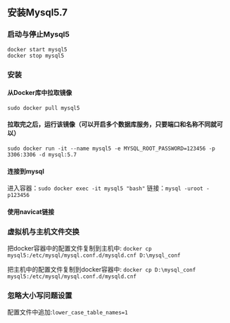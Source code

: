## 安装Mysql5.7 
### 启动与停止Mysql5

```
docker start mysql5
docker stop mysql5
```

### 安装
#### 从Docker库中拉取镜像

`sudo docker pull mysql5`

#### 拉取完之后，运行该镜像（**可以开启多个数据库服务，只要端口和名称不同就可以**）

`sudo docker run -it --name mysql5 -e MYSQL_ROOT_PASSWORD=123456 -p 3306:3306 -d mysql:5.7`

#### 连接到mysql

进入容器：`sudo docker exec -it mysql5 "bash"`
链接：`mysql -uroot -p123456`

#### 使用navicat链接


### 虚拟机与主机文件交换
把docker容器中的配置文件复制到主机中: `docker cp mysql5:/etc/mysql/mysql.conf.d/mysqld.cnf D:\mysql_conf`

把主机中的配置文件复制到docker容器中: `docker cp D:\mysql_conf mysql5:/etc/mysql/mysql.conf.d/mysqld.cnf`

### 忽略大小写问题设置
配置文件中追加:`lower_case_table_names=1`

